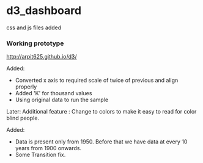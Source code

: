 # d3_dashboard
css and js files added

### Working prototype
http://arpit625.github.io/d3/

Added:
- Converted x axis to required scale of twice of previous and align properly
- Added 'K' for thousand values
- Using original data to run the sample

Later:
Additional feature : Change to colors to make it easy to read for color blind people.

Added: 
- Data is present only from 1950. Before that we have data at every 10 years from 1900 onwards.
- Some Transition fix. 
